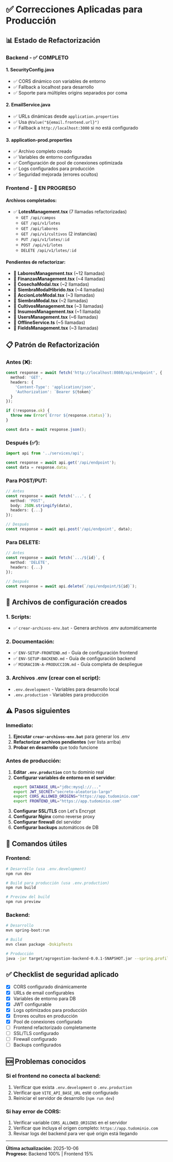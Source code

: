 # ✅ Correcciones Aplicadas para Producción

## 📊 Estado de Refactorización

### **Backend - ✅ COMPLETO**

#### 1. SecurityConfig.java
- ✅ CORS dinámico con variables de entorno
- ✅ Fallback a localhost para desarrollo
- ✅ Soporte para múltiples origins separados por coma

#### 2. EmailService.java
- ✅ URLs dinámicas desde `application.properties`
- ✅ Usa `@Value("${email.frontend.url}")`
- ✅ Fallback a `http://localhost:3000` si no está configurado

#### 3. application-prod.properties
- ✅ Archivo completo creado
- ✅ Variables de entorno configuradas
- ✅ Configuración de pool de conexiones optimizada
- ✅ Logs configurados para producción
- ✅ Seguridad mejorada (errores ocultos)

### **Frontend - 🔄 EN PROGRESO**

#### Archivos completados:
- ✅ **LotesManagement.tsx** (7 llamadas refactorizadas)
  - `GET /api/campos`
  - `GET /api/v1/lotes`
  - `GET /api/labores`
  - `GET /api/v1/cultivos` (2 instancias)
  - `PUT /api/v1/lotes/:id`
  - `POST /api/v1/lotes`
  - `DELETE /api/v1/lotes/:id`

#### Pendientes de refactorizar:
- 🔄 **LaboresManagement.tsx** (~12 llamadas)
- 🔄 **FinanzasManagement.tsx** (~4 llamadas)
- 🔄 **CosechaModal.tsx** (~2 llamadas)
- 🔄 **SiembraModalHibrido.tsx** (~4 llamadas)
- 🔄 **AccionLoteModal.tsx** (~3 llamadas)
- 🔄 **SiembraModal.tsx** (~2 llamadas)
- 🔄 **CultivosManagement.tsx** (~3 llamadas)
- 🔄 **InsumosManagement.tsx** (~1 llamada)
- 🔄 **UsersManagement.tsx** (~6 llamadas)
- 🔄 **OfflineService.ts** (~5 llamadas)
- 🔄 **FieldsManagement.tsx** (~3 llamadas)

## 📋 Patrón de Refactorización

### Antes (❌):
```typescript
const response = await fetch('http://localhost:8080/api/endpoint', {
  method: 'GET',
  headers: {
    'Content-Type': 'application/json',
    'Authorization': `Bearer ${token}`
  }
});

if (!response.ok) {
  throw new Error(`Error ${response.status}`);
}

const data = await response.json();
```

### Después (✅):
```typescript
import api from '../services/api';

const response = await api.get('/api/endpoint');
const data = response.data;
```

### Para POST/PUT:
```typescript
// Antes
const response = await fetch('...', {
  method: 'POST',
  body: JSON.stringify(data),
  headers: {...}
});

// Después
const response = await api.post('/api/endpoint', data);
```

### Para DELETE:
```typescript
// Antes
const response = await fetch(`.../${id}`, {
  method: 'DELETE',
  headers: {...}
});

// Después
const response = await api.delete(`/api/endpoint/${id}`);
```

## 🔧 Archivos de configuración creados

### 1. Scripts:
- ✅ `crear-archivos-env.bat` - Genera archivos .env automáticamente

### 2. Documentación:
- ✅ `ENV-SETUP-FRONTEND.md` - Guía de configuración frontend
- ✅ `ENV-SETUP-BACKEND.md` - Guía de configuración backend  
- ✅ `MIGRACION-A-PRODUCCION.md` - Guía completa de despliegue

### 3. Archivos .env (crear con el script):
- `.env.development` - Variables para desarrollo local
- `.env.production` - Variables para producción

## ⚠️ Pasos siguientes

### Inmediato:
1. **Ejecutar `crear-archivos-env.bat`** para generar los .env
2. **Refactorizar archivos pendientes** (ver lista arriba)
3. **Probar en desarrollo** que todo funcione

### Antes de producción:
1. **Editar `.env.production`** con tu dominio real
2. **Configurar variables de entorno en el servidor**:
   ```bash
   export DATABASE_URL="jdbc:mysql://..."
   export JWT_SECRET="secreto-aleatorio-largo"
   export CORS_ALLOWED_ORIGINS="https://app.tudominio.com"
   export FRONTEND_URL="https://app.tudominio.com"
   ```
3. **Configurar SSL/TLS** con Let's Encrypt
4. **Configurar Nginx** como reverse proxy
5. **Configurar firewall** del servidor
6. **Configurar backups** automáticos de DB

## 📝 Comandos útiles

### Frontend:
```bash
# Desarrollo (usa .env.development)
npm run dev

# Build para producción (usa .env.production)
npm run build

# Preview del build
npm run preview
```

### Backend:
```bash
# Desarrollo
mvn spring-boot:run

# Build
mvn clean package -DskipTests

# Producción
java -jar target/agrogestion-backend-0.0.1-SNAPSHOT.jar --spring.profiles.active=prod
```

## ✅ Checklist de seguridad aplicado

- [x] CORS configurado dinámicamente
- [x] URLs de email configurables
- [x] Variables de entorno para DB
- [x] JWT configurable
- [x] Logs optimizados para producción
- [x] Errores ocultos en producción
- [x] Pool de conexiones configurado
- [ ] Frontend refactorizado completamente
- [ ] SSL/TLS configurado
- [ ] Firewall configurado
- [ ] Backups configurados

## 🆘 Problemas conocidos

### Si el frontend no conecta al backend:
1. Verificar que exista `.env.development` o `.env.production`
2. Verificar que `VITE_API_BASE_URL` esté configurado
3. Reiniciar el servidor de desarrollo (`npm run dev`)

### Si hay error de CORS:
1. Verificar variable `CORS_ALLOWED_ORIGINS` en el servidor
2. Verificar que incluya el origen completo: `https://app.tudominio.com`
3. Revisar logs del backend para ver qué origin está llegando

---

**Última actualización:** 2025-10-06  
**Progreso:** Backend 100% | Frontend 15%


